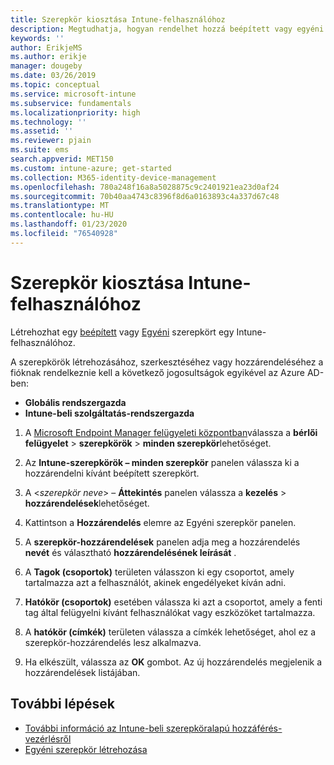 ```yaml
---
title: Szerepkör kiosztása Intune-felhasználóhoz
description: Megtudhatja, hogyan rendelhet hozzá beépített vagy egyéni szerepkört egy felhasználóhoz Microsoft Intune.
keywords: ''
author: ErikjeMS
ms.author: erikje
manager: dougeby
ms.date: 03/26/2019
ms.topic: conceptual
ms.service: microsoft-intune
ms.subservice: fundamentals
ms.localizationpriority: high
ms.technology: ''
ms.assetid: ''
ms.reviewer: pjain
ms.suite: ems
search.appverid: MET150
ms.custom: intune-azure; get-started
ms.collection: M365-identity-device-management
ms.openlocfilehash: 780a248f16a8a5028875c9c2401921ea23d0af24
ms.sourcegitcommit: 70b40aa4743c8396f8d6a0163893c4a337d67c48
ms.translationtype: MT
ms.contentlocale: hu-HU
ms.lasthandoff: 01/23/2020
ms.locfileid: "76540928"
---
```

# <a name="assign-a-role-to-an-intune-user"></a>Szerepkör kiosztása Intune-felhasználóhoz

Létrehozhat egy [beépített](role-based-access-control.md#built-in-roles) vagy [Egyéni](create-custom-role.md) szerepkört egy Intune-felhasználóhoz.

A szerepkörök létrehozásához, szerkesztéséhez vagy hozzárendeléséhez a fióknak rendelkeznie kell a következő jogosultságok egyikével az Azure AD-ben:
- **Globális rendszergazda**
- **Intune-beli szolgáltatás-rendszergazda**

1. A [Microsoft Endpoint Manager felügyeleti központban](https://go.microsoft.com/fwlink/?linkid=2109431)válassza a **bérlői felügyelet** > **szerepkörök** > **minden szerepkör**lehetőséget.

2. Az **Intune-szerepkörök – minden szerepkör** panelen válassza ki a hozzárendelni kívánt beépített szerepkört.

3. A <*szerepkör neve*> – **Áttekintés** panelen válassza a **kezelés** > **hozzárendelések**lehetőséget.

4. Kattintson a **Hozzárendelés** elemre az Egyéni szerepkör panelen.

5. A **szerepkör-hozzárendelések** panelen adja meg a hozzárendelés **nevét** és választható **hozzárendelésének leírását** .

6. A **Tagok (csoportok)** területen válasszon ki egy csoportot, amely tartalmazza azt a felhasználót, akinek engedélyeket kíván adni.

7. **Hatókör (csoportok)** esetében válassza ki azt a csoportot, amely a fenti tag által felügyelni kívánt felhasználókat vagy eszközöket tartalmazza.

8. A **hatókör (címkék)** területen válassza a címkék lehetőséget, ahol ez a szerepkör-hozzárendelés lesz alkalmazva.

9. Ha elkészült, válassza az **OK** gombot. Az új hozzárendelés megjelenik a hozzárendelések listájában.


## <a name="next-steps"></a>További lépések
- [További információ az Intune-beli szerepköralapú hozzáférés-vezérlésről](role-based-access-control.md)
- [Egyéni szerepkör létrehozása](create-custom-role.md)
